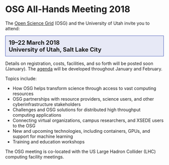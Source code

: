 # OSG All-Hands Meeting 2018

The [Open Science Grid](https://www.opensciencegrid.org) (OSG) and the University of Utah invite you to attend:

<div style="border: 1px solid rgb(63, 81, 181); background-color: rgb(231, 233, 246); padding: 1ex; font-size: 1.15rem; font-weight: bold;">
  19&ndash;22 March 2018
  <br>
  University of Utah, Salt Lake City
</div>

Details on registration, costs, facilities, and so forth will be posted soon (January).  The
[agenda](https://indico.fnal.gov/event/15344/) will be developed throughout January and February.

Topics include:
* How OSG helps transform science through access to vast computing resources
* OSG partnerships with resource providers, science users, and other cyberinfrastructure stakeholders
* Challenges and OSG solutions for distributed high throughput computing applications
* Connecting virtual organizations, campus researchers, and XSEDE users to the OSG
* New and upcoming technologies, including containers, GPUs, and support for machine learning
* Training and education workshops

The OSG meeting is co-located with the US Large Hadron Collider (LHC) computing facility meetings.
